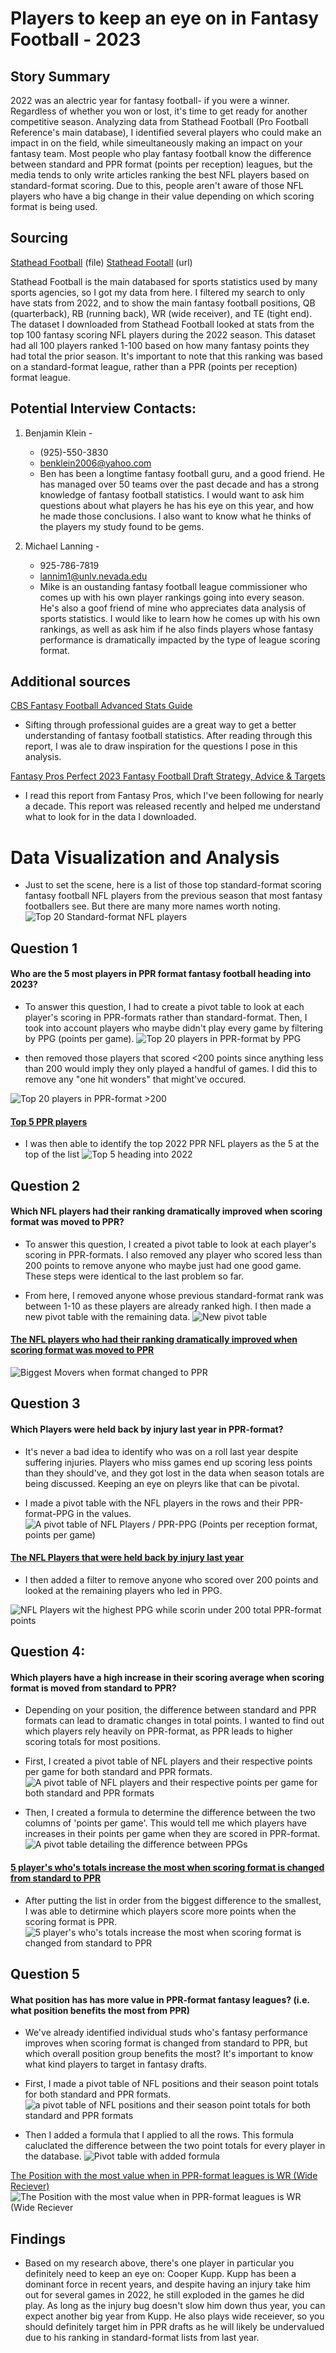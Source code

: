 
# Players to keep an eye on in Fantasy Football - 2023
## Story Summary
2022 was an alectric year for fantasy football- if you were a winner. Regardless of whether you won or lost, it's time to get ready for another competitive season. Analyzing data from Stathead Football (Pro Football Reference's main database), I identified several players who could make an impact in on the field, while simeultaneously making an impact on your fantasy team. Most people who play fantasy football know the difference between standard and PPR format (points per reception) leagues, but the media tends to only write articles ranking the best NFL players based on standard-format scoring. Due to this, people aren't aware of those NFL players who have a big change in their value depending on which scoring format is being used.

## Sourcing
[Stathead Football](/sportsref_download.xls) (file)
[Stathead Footall](https://stathead.com/tiny/RwGZZ) (url)

Stathead Football is the main databased for sports statistics used by many sports agencies, so I got my data from here. I filtered my search to only have stats from 2022, and to show the main fantasy football positions, QB (quarterback), RB (running back), WR (wide receiver), and TE (tight end). The dataset I downloaded from Stathead Football looked at stats from the top 100 fantasy scoring NFL players during the 2022 season. This dataset had all 100 players ranked 1-100 based on how many fantasy points they had total the prior season. It's important to note that this ranking was based on a standard-format league, rather than a PPR (points per reception) format league. 

## Potential Interview Contacts:

1. Benjamin Klein -
   * (925)-550-3830
   * benklein2006@yahoo.com
   * Ben has been a longtime fantasy football guru, and a good friend. He has managed over 50 teams over the past decade and has a strong knowledge of fantasy football statistics. I would want to ask him questions about what players he has his eye on this year, and how he made those conclusions. I also want to know what he thinks of the players my study found to be gems.

2. Michael Lanning -
   * 925-786-7819
   * lannim1@unlv.nevada.edu
   * Mike is an oustanding fantasy football league commissioner who comes up with his own player rankings going into every season. He's also a goof friend of mine who appreciates data analysis of sports statistics. I would like to learn how he comes up with his own rankings, as well as ask him if he also finds players whose fantasy performance is dramatically impacted by the type of league scoring format.

## Additional sources
[CBS Fantasy Football Advanced Stats Guide](/CBS_Fantasy1)
* Sifting through professional guides are a great way to get a better understanding of fantasy football statistics. After reading through this report, I was ale to draw inspiration for the questions I pose in this analysis.
  
[Fantasy Pros Perfect 2023 Fantasy Football Draft Strategy, Advice & Targets](/Fantasy_Pros.1)
* I read this report from Fantasy Pros, which I've been following for nearly a decade. This report was released recently and helped me understand what to look for in the data I downloaded.

# Data Visualization and Analysis

* Just to set the scene, here is a list of those top standard-format scoring fantasy football NFL players from the previous season that most fantasy footballers see. But there are many more names worth noting.
![Top 20 Standard-format NFL players](/Top20StandardGraph.png)

## Question 1
#### Who are the 5 most players in PPR format fantasy football heading into 2023?
* To answer this question, I had to create a pivot table to look at each player's scoring in PPR-formats rather than standard-format. Then, I took into account players who maybe didn't play every game by filtering by PPG (points per game).
![Top 20 players in PPR-format by PPG](/Top20PPRPPG.png)

*  then removed those players that scored <200 points since anything less than 200 would imply they only played a handful of games. I did this to remove any "one hit wonders" that might've occured.

![Top 20 players in PPR-format >200](/Top20PPGFiltered.png)

#### [Top 5 PPR players](https://datawrapper.dwcdn.net/HqpUY/1/)
* I was then able to identify the top 2022 PPR NFL players as the 5 at the top of the list
![Top 5 heading into 2022](/Top5.nice.png)

## Question 2

#### Which NFL players had their ranking dramatically improved when scoring format was moved to PPR?
* To answer this question, I created a pivot table to look at each player's scoring in PPR-formats. I also removed any player who scored less than 200 points to remove anyone who maybe just had one good game. These steps were identical to the last problem so far.

* From here, I removed anyone whose previous standard-format rank was between 1-10 as these players are already ranked high. I then made a new pivot table with the remaining data.
![New pivot table](/Question2.png)

#### [The NFL players who had their ranking dramatically improved when scoring format was moved to PPR](https://datawrapper.dwcdn.net/0aJiY/1/)
![Biggest Movers when format changed to PPR](/BiggestMovers.png) 

## Question 3
#### Which Players were held back by injury last year in PPR-format?
* It's never a bad idea to identify who was on a roll last year despite suffering injuries. Players who miss games end up scoring less points than they should've, and they got lost in the data when season totals are being discussed. Keeping an eye on pleyrs like that can be pivotal.

* I made a pivot table with the NFL players in the rows and their PPR-format-PPG in the values. 
![A pivot table of NFL Players / PPR-PPG (Points per reception format, points per game)](/Question3.png)

#### [The NFL Players that were held back by injury last year](https://datawrapper.dwcdn.net/0BZdu/1/)
* I then added a filter to remove anyone who scored over 200 points and looked at the remaining players who led in PPG.

![NFL Players wit the highest PPG while scorin under 200 total PPR-format points](/InjuryNFL.png)

## Question 4:
#### Which players have a high increase in their scoring average when scoring format is moved from standard to PPR?
* Depending on your position, the difference between standard and PPR formats can lead to dramatic changes in total points. I wanted to find out which players rely heavily on PPR-format, as PPR leads to higher scoring totals for most positions.
* First, I created a pivot table of NFL players and their respective points per game for both standard and PPR formats.
![A pivot table of NFL players and their respective points per game for both standard and PPR formats](/Question***2.png)

* Then, I created a formula to determine the difference between the two columns of 'points per game'. This would tell me which players have increases in their points per game when they are scored in PPR-format.
![A pivot table detailing the difference between PPGs](/Question***.png)

#### [5 player's who's totals increase the most when scoring format is changed from standard to PPR](https://datawrapper.dwcdn.net/Qaz56/1/)
* After putting the list in order from the biggest difference to the smallest, I was able to detirmine which players score more points when the scoring format is PPR.
![5 player's who's totals increase the most when scoring format is changed from standard to PPR](Question***3.png)

## Question 5
#### What position has has more value in PPR-format fantasy leagues? (i.e. what position benefits the most from PPR)
* We've already identified individual studs who's fantasy performance improves when scoring format is changed from standard to PPR, but which overall position group benefits the most? It's important to know what kind players to target in fantasy drafts.
* First, I made a pivot table of NFL positions and their season point totals for both standard and PPR formats.
![a pivot table of NFL positions and their season point totals for both standard and PPR formats](/Question51.png)

* Then I added a formula that I applied to all the rows. This formula caluclated the difference between the two point totals for every player in the database.
![Pivot table with added formula](/Question52.png)

[The Position with the most value when in PPR-format leagues is WR (Wide Reciever)]()
![The Position with the most value when in PPR-format leagues is WR (Wide Reciever](/Question53.png)

## Findings
* Based on my research above, there's one player in particular you definitely need to keep an eye on: Cooper Kupp. Kupp has been a dominant force in recent years, and despite having an injury take him out for several games in 2022, he still exploded in the games he did play. As long as the injury bug doesn't slow him down thus year, you can expect another big year from Kupp. He also plays wide receiever, so you should definitely target him in PPR drafts as he will likely be undervalued due to his ranking in standard-format lists from last year.

